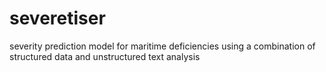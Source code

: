 # severetiser
severity prediction model for maritime deficiencies using a combination of structured data and unstructured text analysis
